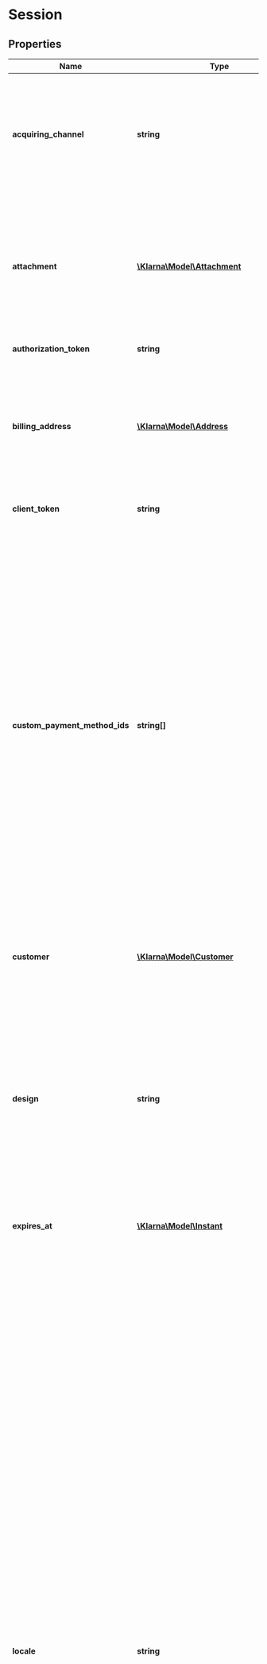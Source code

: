 # Session

## Properties
Name | Type | Description | Notes
------------ | ------------- | ------------- | -------------
**acquiring_channel** | **string** | The acquiring channel in which the session takes place. Ecommerce is default unless specified. Any other values should be defined in the agreement. | [optional] 
**attachment** | [**\Klarna\Model\Attachment**](Attachment.md) | Extra Merchant Data (additional information) required for additional risk check. The required parameters will be described in the appendix of contract agreement. | [optional] 
**authorization_token** | **string** | Authorization token. | [optional] 
**billing_address** | [**\Klarna\Model\Address**](Address.md) | Provide the billing address of the customer, if you have collected already. If not, then Klarna will collect the details inside the iFrame before authorization. | [optional] 
**client_token** | **string** | Token to be passed to the JS client | [optional] 
**custom_payment_method_ids** | **string[]** | Promo codes - The array could be used to define which of the configured payment options within a payment category (pay_later, pay_over_time, etc.) should be shown for this purchase. Discuss with the delivery manager to know about the promo codes that will be configured for your account. The feature could also be used to provide promotional offers to specific customers (eg: 0% financing). Please be informed that the usage of this feature can have commercial implications. | [optional] 
**customer** | [**\Klarna\Model\Customer**](Customer.md) | Object to provide the details of the customer making the payment. | [optional] 
**design** | **string** | Design package to use in the session. This can only by used if a custom design has been implemented for Klarna Payments and agreed upon in the agreement. It might have a financial impact. Delivery manager will provide the value for the parameter. | [optional] 
**expires_at** | [**\Klarna\Model\Instant**](Instant.md) | Session expiration date | [optional] 
**locale** | **string** | Used to define the language and region of the customer. The locale follows the format of RFC 1766, meaning language-country The following values are applicable:  AT: \&quot;de-AT\&quot;, \&quot;de-DE\&quot;, \&quot;en-DE\&quot; BE: \&quot;be-BE\&quot;, \&quot;nl-BE\&quot;, \&quot;fr-BE\&quot;, \&quot;en-BE\&quot; CH: \&quot;it-CH\&quot;, \&quot;de-CH\&quot;, \&quot;fr-CH\&quot;, \&quot;en-CH\&quot; DE: \&quot;de-DE\&quot;, \&quot;de-AT\&quot;, \&quot;en-DE\&quot; DK: \&quot;da-DK\&quot;, \&quot;en-DK\&quot; ES: \&quot;es-ES\&quot;, \&quot;ca-ES\&quot;, \&quot;en-ES\&quot; FI: \&quot;fi-FI\&quot;, \&quot;sv-FI\&quot;, \&quot;en-FI\&quot; GB: \&quot;en-GB\&quot; IT: \&quot;it-IT\&quot;, \&quot;en-IT\&quot; NL: \&quot;nl-NL\&quot;, \&quot;en-NL\&quot; NO: \&quot;nb-NO\&quot;, \&quot;en-NO\&quot; PL: \&quot;pl-PL\&quot;, \&quot;en-PL\&quot; SE: \&quot;sv-SE\&quot;, \&quot;en-SE\&quot; US: \&quot;en-US\&quot; | 
**merchant_data** | **string** | Pass through field to send any information about the order to be used later for reference while retrieving the order details (max 1024 characters) | [optional] 
**merchant_reference1** | **string** | Used for storing merchant&#39;s internal order number or other reference. If set, will be shown on the confirmation page as \&quot;order number\&quot; and send to the customer in the confirmation mail after a successful direct bank transfer payment. It will also be included in the payments description in the customer&#39;s bank account and settlement files to the merchant (max 255 characters). | [optional] 
**merchant_reference2** | **string** | Used for storing merchant&#39;s internal order number or other reference. The value is available in the settlement files. (max 255 characters). | [optional] 
**merchant_urls** | [**\Klarna\Model\MerchantUrls**](MerchantUrls.md) | Used to send in the different merchant URLs that Klarna needs at different stages of the process. | [optional] 
**options** | [**\Klarna\Model\Options**](Options.md) | Design customization options for the Klarna Payments iframe. The design options are limited to changing colors. It is not possible to change the font or other designs at the moment. | [optional] 
**order_amount** | **int** | Total amount of the order including tax and any available discounts. The value should be in non-negative minor units. Eg: 25 Euros should be 2500. | 
**order_lines** | [**\Klarna\Model\OrderLine[]**](OrderLine.md) | The array containing list of line items that are part of this order. Maximum of 1000 line items could be processed in a single order. | 
**order_tax_amount** | **int** | Total tax amount of the order. The value should be in non-negative minor units. Eg: 25 Euros should be 2500. | [optional] 
**payment_method_categories** | [**\Klarna\Model\PaymentMethodCategory[]**](PaymentMethodCategory.md) | Available payment method categories | [optional] 
**purchase_country** | **string** | The purchase country of the customer. The billing country always overrides purchase country if the values are different. Formatted according to ISO 3166 alpha-2 standard, e.g. GB, SE, DE, US, etc. | 
**purchase_currency** | **string** | The purchase currency of the order. Formatted according to ISO 4217 standard, e.g. USD, EUR, SEK, GBP, etc. | 
**shipping_address** | [**\Klarna\Model\Address**](Address.md) | The shipping address of the consumer. Please note that this is not needed unless the customer has explicitly chosen to enter a separate shipping address. Otherwise the billing address will be automatically cloned. | [optional] 
**status** | **string** | The current status of the session. Possible values: &#39;complete&#39;, &#39;incomplete&#39; where &#39;complete&#39; is set when the order has been placed. | [optional] 

[[Back to Model list]](../README.md#documentation-for-models) [[Back to API list]](../README.md#documentation-for-api-endpoints) [[Back to README]](../README.md)


